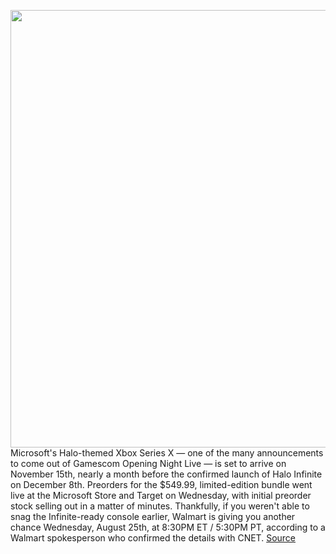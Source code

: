 <img src='https://cdn.vox-cdn.com/thumbor/Q9iaOO7ns34wjYTBWrvWEj0KvM8=/0x0:1000x563/1200x800/filters:focal(420x202:580x362)/cdn.vox-cdn.com/uploads/chorus_image/image/69776518/Xbox_Series_X_Halo_Infinity_Limited_Edition_Console.5.png' width='700px' /><br/>
Microsoft's Halo-themed Xbox Series X — one of the many announcements to come out of Gamescom Opening Night Live — is set to arrive on November 15th, nearly a month before the confirmed launch of Halo Infinite on December 8th. Preorders for the $549.99, limited-edition bundle went live at the Microsoft Store and Target on Wednesday, with initial preorder stock selling out in a matter of minutes. Thankfully, if you weren't able to snag the Infinite-ready console earlier, Walmart is giving you another chance Wednesday, August 25th, at 8:30PM ET / 5:30PM PT, according to a Walmart spokesperson who confirmed the details with CNET.
<a href='https://www.theverge.com/2021/8/25/22641927/microsoft-halo-infinite-limited-edition-xbox-series-x-restock-available-buy-walmart'> Source <a/>